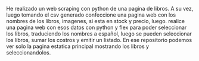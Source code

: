 He realizado un web scraping con python de una pagina de libros.
A su vez, luego tomando el csv generado confeccione una pagina web con los nombres de los libros, imagenes, si esta en stock y precio,
luego. realice una pagina web con esos datos con python y flex para poder seleccionar los libros, traduciendo los nombres a español,
luego se pueden seleccionar los libros, sumar los costros y emitir un listado.
En ese repositorio podemos ver solo la pagina estatica principal mostrando los libros y seleccionandolos.
